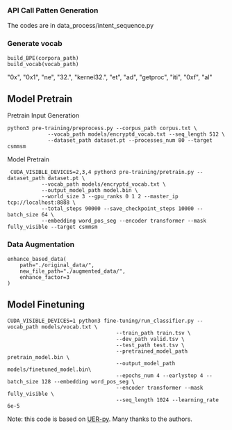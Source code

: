 ### API Call Patten Generation

The codes are in data_process/intent_sequence.py




### Generate vocab
```
build_BPE(corpora_path)
build_vocab(vocab_path)
```

"0x", "0x1", "ne", "32.", "kernel32.",
"et", "ad", "getproc", "iti", "0xf", "al"

## Model Pretrain
Pretrain Input Generation
```
python3 pre-training/preprocess.py --corpus_path corpus.txt \
​             --vocab_path models/encryptd_vocab.txt --seq_length 512 \
​             --dataset_path dataset.pt --processes_num 80 --target csmmsm
```
Model Pretrain
```
 CUDA_VISIBLE_DEVICES=2,3,4 python3 pre-training/pretrain.py --dataset_path dataset.pt \
​           --vocab_path models/encryptd_vocab.txt \
​           --output_model_path model.bin \
​           --world_size 3 --gpu_ranks 0 1 2 --master_ip tcp://localhost:8888 \
​           --total_steps 90000 --save_checkpoint_steps 10000 --batch_size 64 \
​           --embedding word_pos_seg --encoder transformer --mask fully_visible --target csmmsm
```


### Data Augmentation
```
enhance_based_data(
    path="./original_data/",
    new_file_path="./augmented_data/",
    enhance_factor=3
)
```
## Model Finetuning

```
CUDA_VISIBLE_DEVICES=1 python3 fine-tuning/run_classifier.py --vocab_path models/vocab.txt \
                                   --train_path train.tsv \
                                   --dev_path valid.tsv \
                                   --test_path test.tsv \
                                   --pretrained_model_path pretrain_model.bin \
                                   --output_model_path models/finetuned_model.bin\
                                   --epochs_num 4 --earlystop 4 --batch_size 128 --embedding word_pos_seg \
                                   --encoder transformer --mask fully_visible \
                                   --seq_length 1024 --learning_rate 6e-5
```

Note: this code is based on [UER-py](https://github.com/dbiir/UER-py). Many thanks to the authors.
